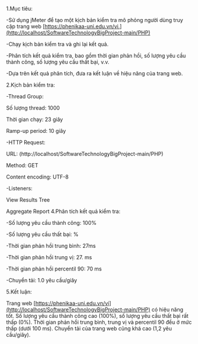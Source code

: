 1.Mục tiêu:

-Sử dụng jMeter để tạo một kịch bản kiểm tra mô phỏng người dùng truy cập trang web [https://phenikaa-uni.edu.vn/vi.](http://localhost/SoftwareTechnologyBigProject-main/PHP)

-Chạy kịch bản kiểm tra và ghi lại kết quả.

-Phân tích kết quả kiểm tra, bao gồm thời gian phản hồi, số lượng yêu cầu thành công, số lượng yêu cầu thất bại, v.v.

-Dựa trên kết quả phân tích, đưa ra kết luận về hiệu năng của trang web.

2.Kịch bản kiểm tra:

-Thread Group:

Số lượng thread: 1000

Thời gian chạy: 23 giây

Ramp-up period: 10 giây

-HTTP Request:

URL: (http://localhost/SoftwareTechnologyBigProject-main/PHP)

Method: GET

Content encoding: UTF-8

-Listeners:

View Results Tree

Aggregate Report
4.Phân tích kết quả kiểm tra:

-Số lượng yêu cầu thành công: 100%

-Số lượng yêu cầu thất bại: %

-Thời gian phản hồi trung bình: 27ms

-Thời gian phản hồi trung vị: 27. ms

-Thời gian phản hồi percentil 90: 70 ms

-Chuyển tải: 1.0 yêu cầu/giây

5.Kết luận:

Trang web [https://phenikaa-uni.edu.vn/vi](http://localhost/SoftwareTechnologyBigProject-main/PHP) có hiệu năng tốt. Số lượng yêu cầu thành công cao (100%), số lượng yêu cầu thất bại rất thấp (0%). Thời gian phản hồi trung bình, trung vị và percentil 90 đều ở mức thấp (dưới 100 ms). Chuyển tải của trang web cũng khá cao (1,2 yêu cầu/giây).
